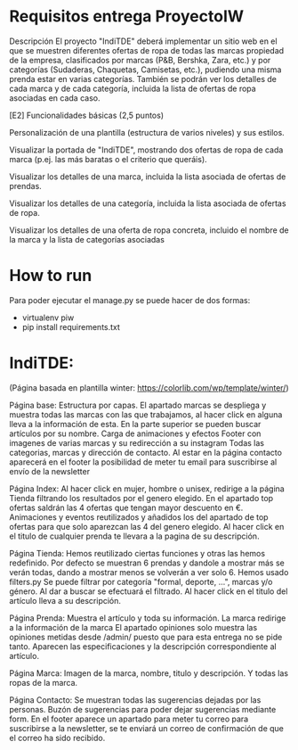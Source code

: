 # Requisitos entrega ProyectoIW

Descripción
El proyecto "IndiTDE" deberá implementar un sitio web en el que se muestren diferentes ofertas de ropa de todas las marcas propiedad 
de la empresa, clasificados por marcas (P&B, Bershka, Zara, etc.) y por categorías (Sudaderas, Chaquetas, Camisetas, etc.), pudiendo 
una misma prenda estar en varias categorías. También se podrán ver los detalles de cada marca y de cada categoría, incluida la lista 
de ofertas de ropa asociadas en cada caso.

[E2] Funcionalidades básicas (2,5 puntos)

Personalización de una plantilla (estructura de varios niveles) y sus estilos. 

Visualizar la portada de "IndiTDE", mostrando dos ofertas de ropa de cada marca (p.ej. las más baratas o el criterio que queráis).

Visualizar los detalles de una marca, incluida la lista asociada de ofertas de prendas.

Visualizar los detalles de una categoría, incluida la lista asociada de ofertas de ropa.

Visualizar los detalles de una oferta de ropa concreta, incluido el nombre de la marca y la lista de categorías asociadas

# How to run
Para poder ejecutar el manage.py se puede hacer de dos formas:
* virtualenv piw 
* pip install requirements.txt

# IndiTDE:
(Página basada en plantilla winter: https://colorlib.com/wp/template/winter/)

Página base:
	Estructura por capas.
	El apartado marcas se despliega y muestra todas las marcas con las que trabajamos, al hacer click en alguna lleva a la información de esta.
	En la parte superior se pueden buscar artículos por su nombre.
	Carga de animaciones y efectos
	Footer con imagenes de varias marcas y su redirección a su instagram
	Todas las categorias, marcas y dirección de contacto.
	Al estar en la página contacto aparecerá en el footer la posibilidad de meter tu email para suscribirse al envío de la newsletter
	
	
Página Index:
	Al hacer click en mujer, hombre o unisex, redirige a la página Tienda filtrando los resultados por el genero elegido.
	En el apartado top ofertas saldrán las 4 ofertas que tengan mayor descuento en €.
	Animaciones y eventos reutilizados y añadidos los del apartado de top ofertas para que solo aparezcan las 4 del genero elegido.
	Al hacer click en el titulo de cualquier prenda te llevara a la pagina de su descripción.

Página Tienda:
	Hemos reutilizado ciertas funciones y otras las hemos redefinido.
	Por defecto se muestran 6 prendas y dandole a mostrar más se verán todas, dando a mostrar menos se volverán a ver solo 6.
	Hemos usado filters.py
	Se puede filtrar por categoría "formal, deporte, ...", marcas y/o género. Al dar a buscar se efectuará el filtrado.
	Al hacer click en el titulo del artículo lleva a su descripción.
	
Página Prenda:
	Muestra el artículo y toda su información.
	La marca redirige a la información de la marca
	El apartado opiniones solo muestra las opiniones metidas desde /admin/ puesto que para esta entrega no se pide tanto.
	Aparecen las especificaciones y la descripción correspondiente al artículo.

Página Marca:
	Imagen de la marca, nombre, titulo y descripción.
	Y todas las ropas de la marca.

Página Contacto:
	Se muestran todas las sugerencias dejadas por las personas.
	Buzón de sugerencias para poder dejar sugerencias mediante form.
	En el footer aparece un apartado para meter tu correo para suscribirse a la newsletter, se te enviará un correo de confirmación de que el correo ha sido recibido.
